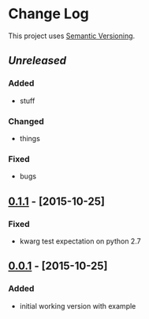 # Change Log
This project uses [Semantic Versioning](http://semver.org/).

## *Unreleased*
### Added
- stuff

### Changed
- things

### Fixed
- bugs

## [0.1.1](https://github.com/mgk/thingamon/releases/tag/v0.1.1) - [2015-10-25]
### Fixed
- kwarg test expectation on python 2.7

## [0.0.1](https://github.com/mgk/thingamon/releases/tag/v0.0.1) - [2015-10-25]
### Added
- initial working version with example
